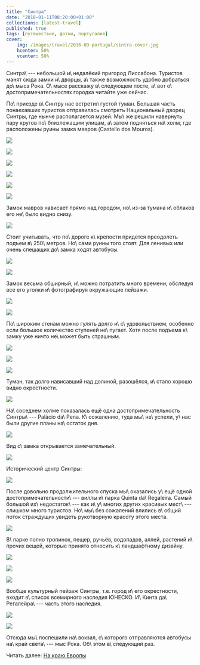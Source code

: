```yaml
---
title: "Синтра"
date: "2018-01-11T08:20:00+01:00"
collections: [latest-travel]
published: true
tags: [путешествие, фотки, португалия]
cover:
    img: /images/travel/2016-09-portugal/sintra-cover.jpg
    hcenter: 50%
    vcenter: 50%
---
```


Синтра\ --- небольшой и\ недалёкий пригород Лиссабона. Туристов манят
сюда замки и\ дворцы, а\ также возможность удобно добраться до\ мыса
Рока. О\ мысе расскажу в\ следующем посте, а\ вот
о\ достопримечательностях городка читайте уже сейчас.

<!--more-->

По\ приезде в\ Синтру нас встретил густой туман. Большая часть
понаехавших туристов отправилась смотреть Национальный дворец Синтры,
где нынче располагается музей. Мы\ же решили навернуть пару кругов
по\ близлежащим улицам, а\ затем подняться на\ холм, где расположены
руины замка мавров (Castello dos Mouros).

![](/images/travel/2016-09-portugal/sintra-street-1.jpg)

![](/images/travel/2016-09-portugal/sintra-street-2.jpg)

![](/images/travel/2016-09-portugal/sintra-street-3.jpg)

![](/images/travel/2016-09-portugal/sintra-street-4.jpg)

![](/images/travel/2016-09-portugal/sintra-street-5.jpg)

![](/images/travel/2016-09-portugal/sintra-street-6.jpg)

Замок мавров нависает прямо над городом, но\ из-за тумана и\ облаков его
не\ было видно снизу.

![](/images/travel/2016-09-portugal/sintra-castello-mist.jpg)

Стоит учитывать, что по\ дороге к\ крепости придется преодолеть подъем
в\ 250\ метров. Но\ сами руины того стоят. Для ленивых или очень
спешащих до\ замка ходят автобусы.

![](/images/travel/2016-09-portugal/sintra-mouros-1.jpg)

![](/images/travel/2016-09-portugal/sintra-mouros-2.jpg)

Замок весьма обширный, и\ можно потратить много времени, обследуя все
его уголки и\ фотографируя окружающие пейзажи.

![](/images/travel/2016-09-portugal/sintra-mouros-3.jpg)

![](/images/travel/2016-09-portugal/sintra-mouros-4.jpg)

По\ широким стенам можно гулять долго и\ с\ удовольствием, особенно если
большое количество ступеней не\ пугает. Хотя после подъема к\ замку уже
ничто не\ может быть страшным.

![](/images/travel/2016-09-portugal/sintra-mouros-5.jpg)

![](/images/travel/2016-09-portugal/sintra-mouros-6.jpg)

![](/images/travel/2016-09-portugal/sintra-mouros-7.jpg)

Туман, так долго нависавший над долиной, разошёлся, и\ стало хорошо
видно окрестности.

![](/images/travel/2016-09-portugal/sintra-mouros-8.jpg)

На\ соседнем холме показалась ещё одна достопримечательность Синтры\ ---
Palácio da\ Pena. К\ сожалению, туда мы\ не\ успели, у\ нас были другие
планы на\ остаток дня.

![](/images/travel/2016-09-portugal/sintra-palacio-da-pena.jpg)

Вид с\ замка открывается замечательный.

![](/images/travel/2016-09-portugal/sintra-mouros-pano.jpg)

Исторический центр Синтры:

![](/images/travel/2016-09-portugal/sintra-mouros-city-view.jpg)

После довольно продолжительного спуска мы\ оказались у\ ещё одной
достопримечательности\ --- виллы и\ парка Quinta da\ Regaleira. Самый
большой их\ недостаток\ --- как и\ у\ многих других красивых мест\ ---
слишком много туристов. Но\ мы\ без сожалений влились в\ общий поток
страждущих увидеть рукотворную красоту этого места.

![](/images/travel/2016-09-portugal/sintra-quinta-tourists.jpg)

В\ парке полно тропинок, пещер, ручьёв, водопадов, аллей, растений
и\ прочих вещей, которые принято относить к\ ландшафтному дизайну.

![](/images/travel/2016-09-portugal/sintra-quinta-design-1.jpg)

![](/images/travel/2016-09-portugal/sintra-quinta-design-2.jpg)

![](/images/travel/2016-09-portugal/sintra-quinta-design-3.jpg)

Вообще культурный пейзаж Синтры, т.е. город и\ его окрестности, входит
в\ список всемирного наследия ЮНЕСКО. И\ Кинта да\ Регалейра\ --- часть
этого наследия.

![](/images/travel/2016-09-portugal/sintra-quinta-view-1.jpg)

![](/images/travel/2016-09-portugal/sintra-quinta-view-2.jpg)

Отсюда мы\ поспешили на\ вокзал, с\ которого отправляются автобусы
на\ край света\ --- мыс Рока. Об\ этом в\ следующий раз.

Читать далее: [На краю Европы](/post/europas-edge/)

